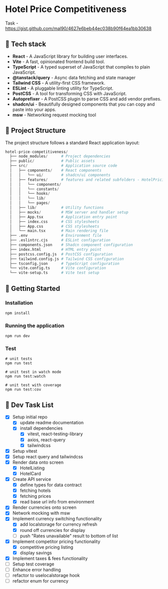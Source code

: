 # Hotel Price Competitiveness

Task - https://gist.github.com/mal90/4627e6beb44ec038b90f64ea1bb30638

## 🎉 Tech stack

- **React** - A JavaScript library for building user interfaces.
- **Vite** - A fast, opinionated frontend build tool.
- **TypeScript** - A typed superset of JavaScript that compiles to plain JavaScript.
- **@tanstack/query** - Async data fetching and state manager
- **Tailwind CSS** - A utility-first CSS framework.
- **ESLint** - A pluggable linting utility for TypeScript.
- **PostCSS** - A tool for transforming CSS with JavaScript.
- **Autoprefixer** - A PostCSS plugin to parse CSS and add vendor prefixes.
- **shadcn/ui** - Beautifully designed components that you can copy and paste into your apps.
- **msw** - Networking request mocking tool

## 📂 Project Structure

The project structure follows a standard React application layout:

```python
hotel-price-competitiveness/
  ├── node_modules/      # Project dependencies
  ├── public/            # Public assets
  ├── src/               # Application source code
  │   ├── components/    # React components
  │   │   └── ui/        # shadcn/ui components
  │   ├── features/      # features and related subfolders - HotelPricing
  │   │   └── components/
  │   │   └── constants/
  │   │   └── hooks/
  │   │   └── lib/
  │   │   └── pages/
  │   ├── lib/           # Utility functions
  │   ├── mocks/         # MSW server and handler setup
  │   ├── App.tsx        # Application entry point
  │   ├── index.css      # CSS stylesheets
  │   ├── App.css        # CSS stylesheets
  │   └── main.tsx       # Main rendering file
  ├── .env               # Environment file
  ├── .eslintrc.cjs      # ESLint configuration
  ├── components.json    # Shadcn component configuration
  ├── index.html         # HTML entry point
  ├── postcss.config.js  # PostCSS configuration
  ├── tailwind.config.js # Tailwind CSS configuration
  ├── tsconfig.json      # TypeScript configuration
  └── vite.config.ts     # Vite configuration
  └── vite-setup.ts      # Vite test setup
```

## 🚀 Getting Started

### Installation

```shell
npm install
```

### Running the application

```shell
npm run dev
```

### Test

```shell
# unit tests
npm run test

# unit test in watch mode
npm run test:watch

# unit test with coverage
npm run test:cov
```

## 📜 Dev Task List

- [x] Setup initial repo
  - [x] update readme documentation
  - [x] install dependencies
    - [x] vitest, react-testing-library
    - [x] axios, react-query
    - [x] tailwindcss
- [x] Setup vitest
- [x] Setup react query and tailwindcss
- [x] Render data onto screen
  - [x] HotelListing
  - [x] HotelCard
- [x] Create API service
  - [x] define types for data contract
  - [x] fetching hotels
  - [x] fetching prices
  - [x] read base url info from environment
- [x] Render currencies onto screen
- [x] Network mocking with msw
- [x] Implement currency switching functionality
  - [x] add localstorage for currency refresh
  - [x] round off currencies for display
  - [ ] push "Rates unavailable" result to bottom of list
- [x] Implement competitor pricing functionality
  - [x] competitive pricing listing
  - [x] display savings
- [x] Implement taxes & fees functionality
- [ ] Setup test coverage
- [ ] Enhance error handling
- [ ] refactor to uselocalstorage hook
- [ ] refactor enum for currency
